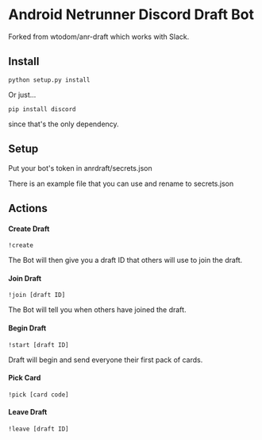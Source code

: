 # Android Netrunner Discord Draft Bot
Forked from wtodom/anr-draft which works with Slack.

## Install

```python setup.py install```

Or just...

```pip install discord```

since that's the only dependency.

## Setup

Put your bot's token in anrdraft/secrets.json

There is an example file that you can use and rename to secrets.json

## Actions
#### Create Draft

```!create```

The Bot will then give you a draft ID that others will use to join the draft.

#### Join Draft

```!join [draft ID]```

The Bot will tell you when others have joined the draft.

#### Begin Draft

```!start [draft ID]```

Draft will begin and send everyone their first pack of cards.

#### Pick Card

```!pick [card code]```

#### Leave Draft

```!leave [draft ID]```


